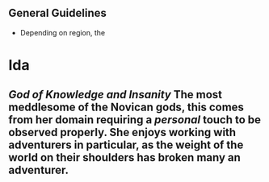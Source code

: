 ## General Guidelines
- Depending on region, the
# Ida
*God of Knowledge and Insanity*
The most meddlesome of the Novican gods, this comes from her domain requiring a *personal* touch to be observed properly. She enjoys working with adventurers in particular, as the weight of the world on their shoulders has broken many an adventurer.
- 